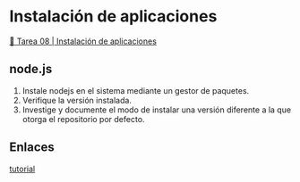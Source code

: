 # Instalación de aplicaciones

[🔗 Tarea 08 | Instalación de aplicaciones](https://classroom.github.com/a/KNP0mhkd)

## node.js

1. Instale nodejs en el sistema mediante un gestor de paquetes.
2. Verifique la versión instalada.
3. Investige y documente el modo de instalar una versión diferente a la que otorga el repositorio por defecto.

## Enlaces

[tutorial](https://www.digitalocean.com/community/tutorials/how-to-install-node-js-on-ubuntu-20-04)
